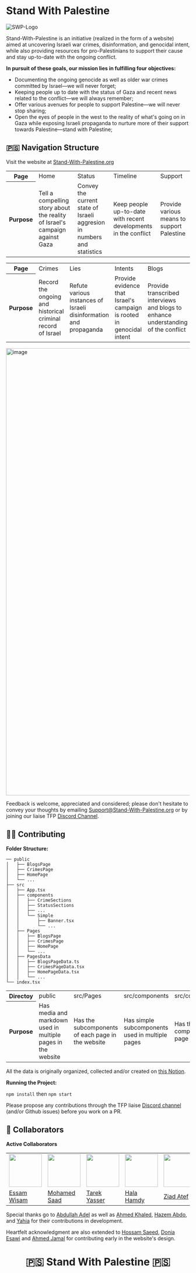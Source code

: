 # Stand With Palestine 
![SWP-Logo](https://github.com/PalestinianVoices/Stand-With-Palestine/assets/49572294/1076c7a8-effc-4617-8b32-25f9b9920fd3)

Stand-With-Palestine is an initiative (realized in the form of a website) aimed at uncovering Israeli war crimes, disinformation, and genocidal intent, while also providing resources for pro-Palestinians to support their cause and stay up-to-date with the ongoing conflict. 

**In pursuit of these goals, our mission lies in fulfilling four objectives:**

- Documenting the ongoing genocide as well as older war crimes committed by Israel—we will never forget;
- Keeping people up to date with the status of Gaza and recent news related to the conflict—we will always remember;
- Offer various avenues for people to support Palestine—we will never stop sharing;
- Open the eyes of people in the west to the reality of what's going on in Gaza while exposing Israeli propaganda to nurture more of their support towards Palestine—stand with Palestine;

## 🇵🇸 Navigation Structure

Visit the website at [Stand-With-Palestine.org](Stand-With-Palestine.org)

<table>
  <tr>
    <th>Page</th>
    <td>Home</td>
    <td>Status</td>
    <td>Timeline</td>
    <td>Support</td>
  </tr>
  <tr>
    <th>Purpose</th>
    <td>Tell a compelling story about the reality of Israel's campaign against Gaza</td>
    <td>Convey the current state of Israeli aggresion in numbers and statistics</td>
    <td>Keep people up-to-date with recent developments in the conflict</td>
    <td>Provide various means to support Palestine</td>
  </tr>
</table>

<table>
  <tr>
    <th>Page</th>
    <td>Crimes</td>
    <td>Lies</td>
    <td>Intents</td>
    <td>Blogs</td>
  </tr>
  <tr>
    <th>Purpose</th>
    <td>Record the ongoing and historical criminal record of Israel</td>
    <td>Refute various instances of Israeli disinformation and propaganda</td>
    <td>Provide evidence that Israel's campaign is rooted in genocidal intent</td>
    <td>Provide transcribed interviews and blogs to enhance understanding of the conflict</td>
  </tr>
</table>

<img width="1223" alt="image" src="https://github.com/PalestinianVoices/Stand-With-Palestine/assets/49572294/9686dc63-866d-4ee5-99f1-20d321f6922b">

Feedback is welcome, appreciated and considered; please don't hesitate to convey your thoughts by emailing Support@Stand-With-Palestine.org or by joining our liaise TFP [Discord Channel](https://techforpalestine.org/discord-invite).

## 🤝🏻 Contributing

**Folder Structure:**

```
── public                             
│   ├── BlogsPage
│   ├── CrimesPage
│   ├── HomePage
│   └── ...
├── src
│   ├── App.tsx
│   ├── components                   
│   │   ├── CrimeSections
│   │   ├── StatusSections
│   │   ├── ...
│   │   └── Simple                   
│   │       ├── Banner.tsx
│   │       └── ...                   
│   ├── Pages                       
│   │   ├── BlogsPage
│   │   ├── CrimesPage
│   │   ├── HomePage
│   │   └── ...
│   ├── PagesData                   
│   │   ├── BlogsPageData.ts
│   │   ├── CrimesPageData.tsx
│   │   ├── HomePageData.tsx
│   │   └── ...
└── index.tsx
```
<table>
  <tr>
    <th>Directoy</th>
    <td>public</td>
    <td>src/Pages</td>
    <td>src/components</td>
    <td>src/components/simple</td>
    <td>src/PagesData</td>
  </tr>
  <tr>
    <th>Purpose</th>
    <td>Has media and markdown used in multiple pages in the website</td>
    <td>Has the subcomponents of each page in the website</td>
    <td>Has simple subcomponents used in multiple pages</td>
    <td>Has the page component of each page in the website</td>
    <td>Has the data to be displayed in each page in the website in JSON format.</td>
  </tr>
</table>

All the data is originally organized, collected and/or created on [this Notion](https://bitter-makemake-e46.notion.site/Crimes-Radar-764af76f065b45019bd5f4bd205f7961).

**Running the Project:**

`npm install` then `npm start`

Please propose any contributions through the TFP liaise [Discord channel](https://techforpalestine.org/discord-invite) (and/or Github issues) before you work on a PR.

## 👥 Collaborators

**Active Collaborators**
<table>
  <tr>
    <td><a href="https://github.com/EssamWisam"><img src="https://github.com/EssamWisam.png" width="90px;"/><br /></a></td>
    <td><a href="https://github.com/Muhammad-saad-2000"><img src="https://github.com/Muhammad-saad-2000.png" width="90px;"/><br /></a></td>
    <td><a href="https://github.com/KnockerPulsar"><img src="https://github.com/KnockerPulsar.png" width="90px;"/><br /></a></td>
    <td><a href="https://github.com/Halahamdy22"><img src="https://github.com/Halahamdy22.png" width="90px;"/><br /></a></td>
    <td><a href="https://github.com/ziad-atef"><img src="https://github.com/ziad-atef.png" width="90px;"/><br /></a></td>
  </tr>
  <tr>
    <td><a href="https://github.com/EssamWisam">Essam Wisam</a></td>
    <td><a href="https://github.com/Muhammad-saad-2000">Mohamed Saad</a></td>
    <td><a href="https://github.com/KnockerPulsar">Tarek Yasser</a></td>
    <td><a href="https://github.com/Halahamdy22">Hala Hamdy</a></td>
    <td><a href="https://github.com/ziad-atef">Ziad Atef</a></td>
  </tr>
</table>

Special thanks go to [Abdullah Adel](https://github.com/abdullahalshawafi) as well as [Ahmed Khaled](https://github.com/AhmedKhaled590), [Hazem Abdo](https://github.com/HazemAbdo), and [Yahia](https://github.com/yahia3200) for their contributions in development. 

Heartfelt acknowledgment are also extended to  [Hossam Saeed](https://github.com/hoskillua), [Donia Esawi](https://github.com/DoniaEsawi) and [Ahmed Jamal](https://github.com/AhmadJamal01) for contributing early in the website's design.

<h1 align="center"> 🇵🇸 Stand With Palestine 🇵🇸 </h1>




